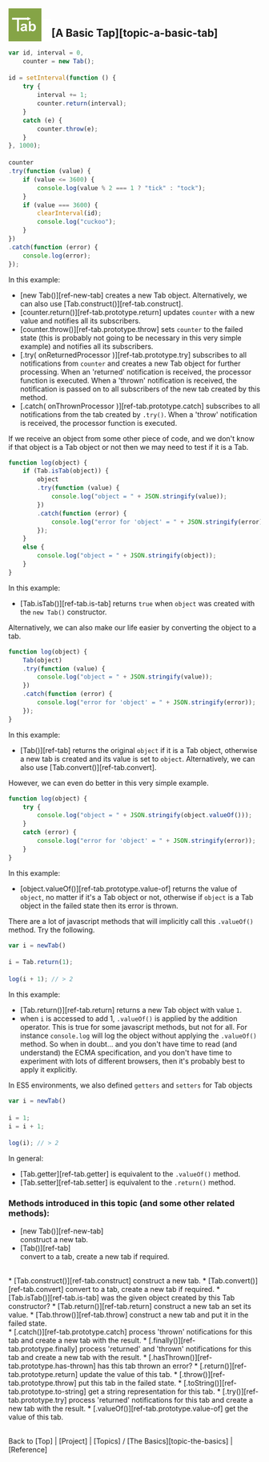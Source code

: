 <a name="top" ></a>

<img src="../img/tab-logo128.png" alt="Tab logo" align="left" style="float:left; margin-top:-22px;" height="66" /><img src="../img/1x1.png" align="left" style="float:left;" height="44" width="20" />
## [A Basic Tap][topic-a-basic-tab]

~~~~javascript
var id, interval = 0,
    counter = new Tab();

id = setInterval(function () {
    try {
        interval += 1;
        counter.return(interval);
    }
    catch (e) {
        counter.throw(e);
    }  
}, 1000);

counter
.try(function (value) {
    if (value <= 3600) {
        console.log(value % 2 === 1 ? "tick" : "tock"); 
    }
    if (value === 3600) {
        clearInterval(id);
        console.log("cuckoo");
    }
})
.catch(function (error) {
    console.log(error);
});
~~~~

In this example:

* [new Tab()][ref-new-tab] creates a new Tab object.    Alternatively, we can also use [Tab.construct()][ref-tab.construct].
* [counter.return()][ref-tab.prototype.return] updates `counter` with a new value and notifies all its subscribers. 
* [counter.throw()][ref-tab.prototype.throw] sets `counter` to the failed state (this is probably not going to be necessary in this very simple example) and notifies all its subscribers.
* [.try( onReturnedProcessor )][ref-tab.prototype.try] subscribes to all notifications from `counter` and creates a new Tab object for further processing.  When an 'returned' notification is received, the processor function is executed.  When a 'thrown' notification is received, the notification is passed on to all subscribers of the new tab created by this method.   
* [.catch( onThrownProcessor )][ref-tab.prototype.catch] subscribes to all notifications from the tab created by `.try()`.  When a 'throw' notification is received, the processor function is executed.

If we receive an object from some other piece of code, and we don't know if that object is a Tab object or not then we may need to test if it is a Tab.

~~~~javascript
function log(object) {
    if (Tab.isTab(object)) {
        object
        .try(function (value) {
            console.log("object = " + JSON.stringify(value));
        })
        .catch(function (error) {
            console.log("error for 'object' = " + JSON.stringify(error));
        });
    }
    else {
        console.log("object = " + JSON.stringify(object));
    }
}
~~~~

In this example:

* [Tab.isTab()][ref-tab.is-tab] returns `true` when `object` was created with the `new Tab()` constructor.

Alternatively, we can also make our life easier by converting the object to a tab.

~~~~javascript
function log(object) {
    Tab(object)
    .try(function (value) {
        console.log("object = " + JSON.stringify(value));
    })
    .catch(function (error) {
        console.log("error for 'object' = " + JSON.stringify(error));
    });
}
~~~~

In this example:

* [Tab()][ref-tab] returns the original `object` if it is a Tab object, otherwise a new tab is created and its value is set to `object`.  Alternatively, we can also use [Tab.convert()][ref-tab.convert].

However, we can even do better in this very simple example.

~~~~javascript
function log(object) {
    try {
        console.log("object = " + JSON.stringify(object.valueOf()));
    }
    catch (error) {
        console.log("error for 'object' = " + JSON.stringify(error));
    }
}
~~~~

In this example:

* [object.valueOf()][ref-tab.prototype.value-of] returns the value of `object`, no matter if it's a Tab object or not, otherwise if `object` is a Tab object in the failed state then its error is thrown.

There are a lot of javascript methods that will implicitly call this `.valueOf()` method.  Try the following.

~~~~javascript
var i = newTab()

i = Tab.return(1);

log(i + 1); // > 2
~~~~

In this example:

* [Tab.return()][ref-tab.return] returns a new Tab object with value `1`.
* when `i` is accessed to add 1, `.valueOf()` is applied by the addition operator.  This is true for some javascript methods, but not for all.  For instance `console.log` will log the object without applying the `.valueOf()` method.  So when in doubt... and you don't have time to read (and understand) the ECMA specification, and you don't have time to experiment with lots of different browsers, then it's probably best to apply it explicitly.

In ES5 environments, we also defined `getters` and `setters` for Tab objects

~~~~javascript
var i = newTab()

i = 1;
i = i + 1;

log(i); // > 2
~~~~

In general:

* [Tab.getter][ref-tab.getter] is equivalent to the `.valueOf()` method.
* [Tab.setter][ref-tab.setter] is equivalent to the `.return()` method.



### Methods introduced in this topic (and some other related methods):

* [new Tab()][ref-new-tab]  
  construct a new tab.
* [Tab()][ref-tab]  
  convert to a tab, create a new tab if required.
<br />
* [Tab.construct()][ref-tab.construct]  
  construct a new tab.
* [Tab.convert()][ref-tab.convert]  
  convert to a tab, create a new tab if required.
* [Tab.isTab()][ref-tab.is-tab]  
  was the given object created by this Tab constructor?
* [Tab.return()][ref-tab.return]  
  construct a new tab an set its value.
* [Tab.throw()][ref-tab.throw]  
  construct a new tab and put it in the failed state.
<br />
* [.catch()][ref-tab.prototype.catch]  
  process 'thrown' notifications for this tab and create a new tab with the result.
* [.finally()][ref-tab.prototype.finally]  
  process 'returned' and 'thrown' notifications for this tab and create a new tab with the result.
* [.hasThrown()][ref-tab.prototype.has-thrown]  
  has this tab thrown an error?
* [.return()][ref-tab.prototype.return]  
  update the value of this tab.
* [.throw()][ref-tab.prototype.throw]  
  put this tab in the failed state. 
* [.toString()][ref-tab.prototype.to-string]  
  get a string representation for this tab.
* [.try()][ref-tab.prototype.try]  
  process 'returned' notifications for this tab and create a new tab with the result.
* [.valueOf()][ref-tab.prototype.value-of]  
  get the value of this tab.



<br /> Back to [Top] | [Project] | [Topics] / [The Basics][topic-the-basics] | [Reference] <br />
